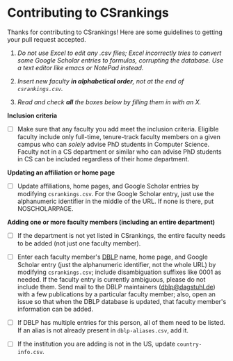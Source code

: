 # Contributing to CSrankings

Thanks for contributing to CSrankings! Here are some guidelines to getting your pull request accepted.


1. _Do not use Excel to edit any .csv files; Excel incorrectly tries to
convert some Google Scholar entries to formulas, corrupting the
database. Use a text editor like emacs or NotePad instead._

2. _Insert new faculty **in alphabetical order**, not at the end of `csrankings.csv`._

3. _Read and check **all** the boxes below by filling them in with an X._

**Inclusion criteria**

- [ ] Make sure that any faculty you add meet the inclusion
criteria. Eligible faculty include only full-time, tenure-track
faculty members on a given campus who can *solely* advise PhD students in
Computer Science. Faculty not in a CS department or similar who can
advise PhD students in CS can be included regardless of their home
department.

**Updating an affiliation or home page**

- [ ] Update affiliations, home pages, and Google Scholar entries by modifying `csrankings.csv`. For the Google Scholar entry, just use the alphanumeric identifier in the middle of the URL. If none is there, put NOSCHOLARPAGE.

**Adding one or more faculty members (including an entire department)**

- [ ] If the department is not yet listed in CSrankings, the entire faculty needs to be added (not just one faculty member).

- [ ] Enter each faculty member's [DBLP](http://dblp.org) name, home page, and Google Scholar entry (just the alphanumeric identifier, not the whole URL) by modifying `csrankings.csv`; include disambiguation suffixes like 0001 as needed. If the faculty entry is currently ambiguous, please do not include them. Send mail to the DBLP maintainers (dblp@dagstuhl.de) with a few publications by a particular faculty member; also, open an issue so that when the DBLP database is updated, that faculty member's information can be added.

- [ ] If DBLP has multiple entries for this person, all of them need to be listed. If an alias is not already present in `dblp-aliases.csv`, add it.

- [ ] If the institution you are adding is not in the US,
update `country-info.csv`.


